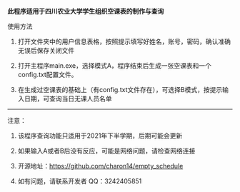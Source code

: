 **此程序适用于四川农业大学学生组织空课表的制作与查询**

使用方法

1. 打开文件夹中的用户信息表格，按照提示填写好姓名，账号，密码，确认准确无误后保存关闭文件

2. 打开主程序main.exe，选择模式A，程序结束后生成一张空课表和一个config.txt配置文件。

3. 在生成过空课表的基础上（有config.txt文件存在），可选择B模式，按提示输入日期，可查询当日无课人员名单

--------------------------------------------------------------------------------------------------------------------------------
注意：
1. 该程序查询功能只适用于2021年下半学期，后期可能会更新

2. 如果输入A或者B后没有反应，可能是网络问题，请检查网络连接

3. 开源地址：https://github.com/charon14/empty_schedule

4. 如有问题，请联系开发者 QQ：3242405851
